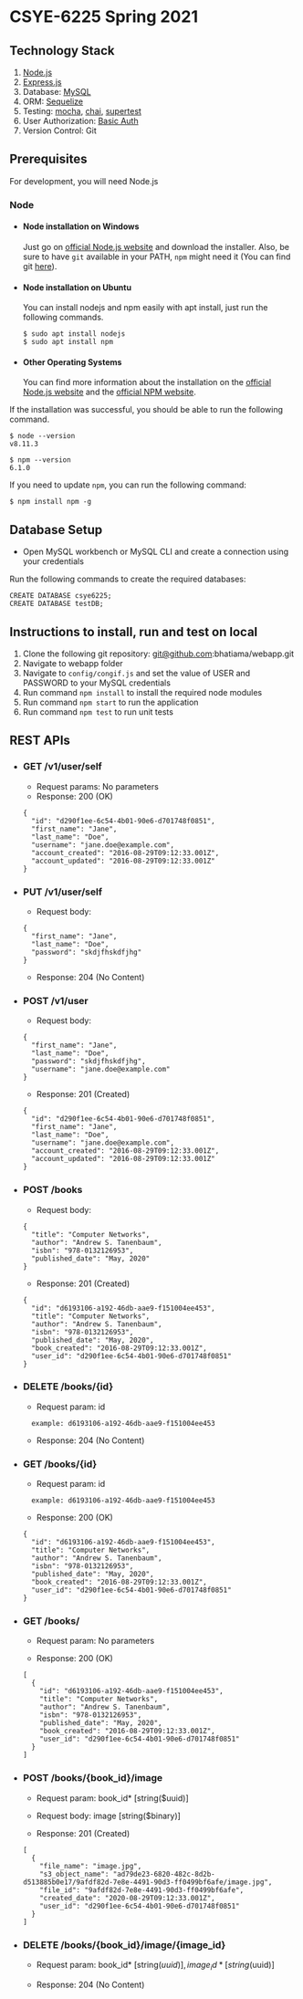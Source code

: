 # CSYE-6225 Spring 2021

## Technology Stack

1. [Node.js](https://nodejs.org/en/docs/)
2. [Express.js](https://expressjs.com/en/starter/installing.html)
3. Database: [MySQL](https://www.npmjs.com/package/mysql)
4. ORM: [Sequelize](https://sequelize.org/)
5. Testing: [mocha](https://mochajs.org/), [chai](https://www.chaijs.com/), [supertest](https://github.com/visionmedia/supertest)
6. User Authorization: [Basic Auth](https://developer.mozilla.org/en-US/docs/Web/HTTP/Authentication)
7. Version Control: Git

## Prerequisites

For development, you will need Node.js

### Node

- #### Node installation on Windows

  Just go on [official Node.js website](https://nodejs.org/) and download the installer.
  Also, be sure to have `git` available in your PATH, `npm` might need it (You can find git [here](https://git-scm.com/)).

- #### Node installation on Ubuntu

  You can install nodejs and npm easily with apt install, just run the following commands.

      $ sudo apt install nodejs
      $ sudo apt install npm

- #### Other Operating Systems
  You can find more information about the installation on the [official Node.js website](https://nodejs.org/) and the [official NPM website](https://npmjs.org/).

If the installation was successful, you should be able to run the following command.

    $ node --version
    v8.11.3

    $ npm --version
    6.1.0

If you need to update `npm`, you can run the following command:

    $ npm install npm -g

## Database Setup

- Open MySQL workbench or MySQL CLI and create a connection using your credentials

Run the following commands to create the required databases:

    CREATE DATABASE csye6225;
    CREATE DATABASE testDB;

## Instructions to install, run and test on local

1. Clone the following git repository: git@github.com:bhatiama/webapp.git
2. Navigate to webapp folder
3. Navigate to `config/congif.js` and set the value of USER and PASSWORD to your MySQL credentials
4. Run command `npm install` to install the required node modules
5. Run command `npm start` to run the application
6. Run command `npm test` to run unit tests

## REST APIs

- ### GET /v1/user/self

  - Request params: No parameters
  - Response: 200 (OK)
  ```
  {
    "id": "d290f1ee-6c54-4b01-90e6-d701748f0851",
    "first_name": "Jane",
    "last_name": "Doe",
    "username": "jane.doe@example.com",
    "account_created": "2016-08-29T09:12:33.001Z",
    "account_updated": "2016-08-29T09:12:33.001Z"
  }
  ```
- ### PUT /v1/user/self
  - Request body: 
  ```
  {
    "first_name": "Jane",
    "last_name": "Doe",
    "password": "skdjfhskdfjhg"
  }
  ```
  - Response: 204 (No Content)

- ### POST /v1/user
  - Request body: 
  ```
  {
    "first_name": "Jane",
    "last_name": "Doe",
    "password": "skdjfhskdfjhg",
    "username": "jane.doe@example.com"
  }
  ```
  - Response: 201 (Created)
  ```
  {
    "id": "d290f1ee-6c54-4b01-90e6-d701748f0851",
    "first_name": "Jane",
    "last_name": "Doe",
    "username": "jane.doe@example.com",
    "account_created": "2016-08-29T09:12:33.001Z",
    "account_updated": "2016-08-29T09:12:33.001Z"
  }
  ```

- ### POST /books
  - Request body: 
  ```
  {
    "title": "Computer Networks",
    "author": "Andrew S. Tanenbaum",
    "isbn": "978-0132126953",
    "published_date": "May, 2020"
  }
  ```
  - Response: 201 (Created)
  ```
  {
    "id": "d6193106-a192-46db-aae9-f151004ee453",
    "title": "Computer Networks",
    "author": "Andrew S. Tanenbaum",
    "isbn": "978-0132126953",
    "published_date": "May, 2020",
    "book_created": "2016-08-29T09:12:33.001Z",
    "user_id": "d290f1ee-6c54-4b01-90e6-d701748f0851"
  }
  ```
- ### DELETE /books/{id}
  - Request param: id 
  ```
    example: d6193106-a192-46db-aae9-f151004ee453
  ```
  - Response: 204 (No Content)


- ### GET /books/{id}
  - Request param: id 
  ```
    example: d6193106-a192-46db-aae9-f151004ee453
  ```
  - Response: 200 (OK)
  ```
  {
    "id": "d6193106-a192-46db-aae9-f151004ee453",
    "title": "Computer Networks",
    "author": "Andrew S. Tanenbaum",
    "isbn": "978-0132126953",
    "published_date": "May, 2020",
    "book_created": "2016-08-29T09:12:33.001Z",
    "user_id": "d290f1ee-6c54-4b01-90e6-d701748f0851"
  }
  ```

- ### GET /books/
  - Request param: No parameters

  - Response: 200 (OK)
  ```
  [
    {
      "id": "d6193106-a192-46db-aae9-f151004ee453",
      "title": "Computer Networks",
      "author": "Andrew S. Tanenbaum",
      "isbn": "978-0132126953",
      "published_date": "May, 2020",
      "book_created": "2016-08-29T09:12:33.001Z",
      "user_id": "d290f1ee-6c54-4b01-90e6-d701748f0851"
    }
  ]
  ```

- ### POST /books/{book_id}/image
  - Request param: book_id* [string($uuid)]

  - Request body: image [string($binary)]

  - Response: 201 (Created)
  ```
  [
    {
      "file_name": "image.jpg",
      "s3_object_name": "ad79de23-6820-482c-8d2b-d513885b0e17/9afdf82d-7e8e-4491-90d3-ff0499bf6afe/image.jpg",
      "file_id": "9afdf82d-7e8e-4491-90d3-ff0499bf6afe",
      "created_date": "2020-08-29T09:12:33.001Z",
      "user_id": "d290f1ee-6c54-4b01-90e6-d701748f0851"
    }
  ]
  ```

- ### DELETE /books/{book_id}/image/{image_id}
  - Request param: book_id* [string($uuid)], image_id* [string($uuid)]

  - Response: 204 (No Content)


